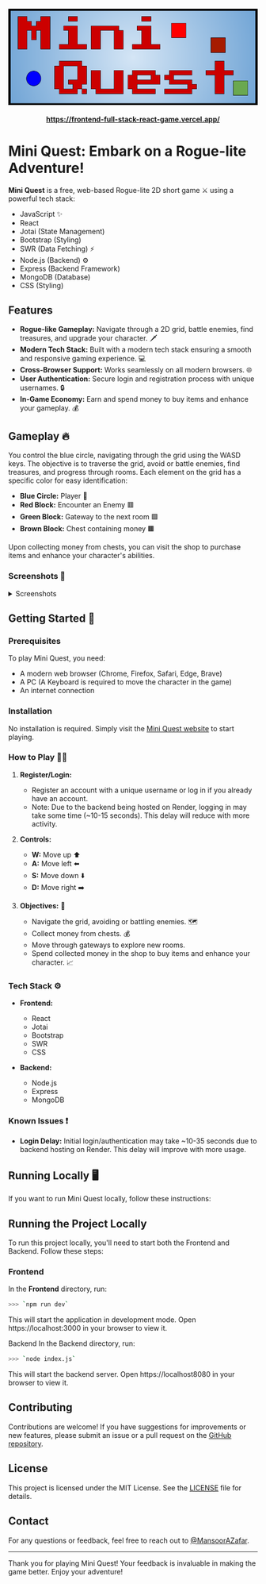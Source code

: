 <p align="center" style="margin-bottom: 0;">
  <a href="https://frontend-full-stack-react-game.vercel.app/">
    <img src="https://raw.githubusercontent.com/MansoorAZafar/FullStack-React-Game/main/Frontend/public/Logo%20(1).png" 
      alt="Gameplay Screenshot" width="600" />
    <br><br><strong>https://frontend-full-stack-react-game.vercel.app/</strong></a></p>
  </a>
</p>

# Mini Quest: Embark on a Rogue-lite Adventure! 

**Mini Quest** is a free, web-based Rogue-lite 2D short game ⚔️ using a powerful tech stack:
- JavaScript ✨
- React 
- Jotai (State Management) 
- Bootstrap (Styling) 
- SWR (Data Fetching) ⚡️
- Node.js (Backend) ⚙️
- Express (Backend Framework) 
- MongoDB (Database) ️
- CSS (Styling)

  
## Features

- **Rogue-like Gameplay:** Navigate through a 2D grid, battle enemies, find treasures, and upgrade your character. 🗡️
- **Modern Tech Stack:** Built with a modern tech stack ensuring a smooth and responsive gaming experience. 💻
- **Cross-Browser Support:** Works seamlessly on all modern browsers. 🌐
- **User Authentication:** Secure login and registration process with unique usernames. 🔒
- **In-Game Economy:** Earn and spend money to buy items and enhance your gameplay. 💰

## Gameplay 🔥

You control the blue circle, navigating through the grid using the WASD keys. The objective is to traverse the grid, avoid or battle enemies, find treasures, and progress through rooms. Each element on the grid has a specific color for easy identification:
- **Blue Circle:** Player 🔵
- **Red Block:** Encounter an Enemy 🟥
- **Green Block:** Gateway to the next room 🟩
- **Brown Block:** Chest containing money 🟫

Upon collecting money from chests, you can visit the shop to purchase items and enhance your character's abilities.

### Screenshots 📸

<details>
  <summary>Screenshots</summary>
  
  ![Screenshot 2024-05-26 232956](https://github.com/MansoorAZafar/FullStack-React-Game/assets/164381371/304166eb-72d1-4383-a1d5-67ff1fdbc9d5)

  ![Screenshot 2024-05-26 232942](https://github.com/MansoorAZafar/FullStack-React-Game/assets/164381371/451bb25f-fbac-476f-8c7d-9fbba0753d59)

  ![Screenshot 2024-05-26 232844](https://github.com/MansoorAZafar/FullStack-React-Game/assets/164381371/fc5eeff8-542d-433b-8465-e0618b132d31)

  ![Screenshot 2024-05-26 232827](https://github.com/MansoorAZafar/FullStack-React-Game/assets/164381371/fc7005c5-fe03-4878-af4a-b1f5e290034b)

  ![Screenshot 2024-05-26 232820](https://github.com/MansoorAZafar/FullStack-React-Game/assets/164381371/0c572c36-d76e-4995-ad1b-0b0e53bc1706)

  ![Screenshot 2024-05-26 232813](https://github.com/MansoorAZafar/FullStack-React-Game/assets/164381371/63ac46eb-00fe-4f82-bef5-5517c6e7d146)
  
  ![Screenshot 2024-05-26 232806](https://github.com/MansoorAZafar/FullStack-React-Game/assets/164381371/949d8478-ce4e-4569-9602-253ed93c6e31)

  ![Screenshot 2024-05-26 232758](https://github.com/MansoorAZafar/FullStack-React-Game/assets/164381371/846d1fe3-804a-4db1-b3b9-47a9fc91ab20)

  ![Screenshot 2024-05-26 232754](https://github.com/MansoorAZafar/FullStack-React-Game/assets/164381371/f6b7a84a-9045-42f1-ad78-54fba7e39d6c)

  ![Screenshot 2024-05-26 232741](https://github.com/MansoorAZafar/FullStack-React-Game/assets/164381371/18e1b942-7023-476f-9733-3e468f107bb2)

  ![Screenshot 2024-05-26 232730](https://github.com/MansoorAZafar/FullStack-React-Game/assets/164381371/f3323054-9847-4746-a4a6-81d650e7fda6)

  ![Screenshot 2024-05-26 232640](https://github.com/MansoorAZafar/FullStack-React-Game/assets/164381371/3576ce2c-d1cf-4030-94a5-818c50f45941)
</details>

## Getting Started 🔰

### Prerequisites

To play Mini Quest, you need:
- A modern web browser (Chrome, Firefox, Safari, Edge, Brave)
- A PC (A Keyboard is required to move the character in the game)
- An internet connection

### Installation

No installation is required. Simply visit the [Mini Quest website](https://frontend-full-stack-react-game.vercel.app/) to start playing.

### How to Play 👨‍🏫

1. **Register/Login:**
   - Register an account with a unique username or log in if you already have an account.
   - Note: Due to the backend being hosted on Render, logging in may take some time (~10-15 seconds). This delay will reduce with more activity.

2. **Controls:**
   - **W:** Move up ⬆️
   - **A:** Move left ⬅️
   - **S:** Move down ⬇️
   - **D:** Move right ➡️

3. **Objectives:** 🥅
   - Navigate the grid, avoiding or battling enemies. 🗺️
   - Collect money from chests. 💰
   - Move through gateways to explore new rooms. 
   - Spend collected money in the shop to buy items and enhance your character. 📈

### Tech Stack ⚙️

- **Frontend:**
  - React 
  - Jotai
  - Bootstrap
  - SWR
  - CSS

- **Backend:**
  - Node.js
  - Express
  - MongoDB

### Known Issues ❗

- **Login Delay:** Initial login/authentication may take ~10-35 seconds due to backend hosting on Render. This delay will improve with more usage.

## Running Locally 🖥️

If you want to run Mini Quest locally, follow these instructions:

## Running the Project Locally

To run this project locally, you'll need to start both the Frontend and Backend. Follow these steps:

### Frontend

In the **Frontend** directory, run:

```bash
>>> `npm run dev`
```
This will start the application in development mode. Open https://localhost:3000 in your browser to view it.

Backend
In the Backend directory, run:

```bash
>>> `node index.js`
```
This will start the backend server. Open https://localhost8080 in your browser to view it.

## Contributing

Contributions are welcome! If you have suggestions for improvements or new features, please submit an issue or a pull request on the [GitHub repository](https://github.com/MansoorAZafar/FullStack-React-Game).

## License

This project is licensed under the MIT License. See the [LICENSE](https://github.com/MansoorAZafar/FullStack-React-Game/blob/6d6276cc8467ae0fc0ddfe8fa4a56fe5ffbb09a5/LICENSE.txt) file for details.

## Contact

For any questions or feedback, feel free to reach out to [@MansoorAZafar](https://github.com/MansoorAZafar).

---

Thank you for playing Mini Quest! Your feedback is invaluable in making the game better. Enjoy your adventure!
